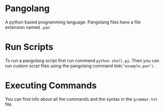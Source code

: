# Pangolang
A python based programming language. Pangolang files have a file extension named ```.pan```

# Run Scripts
To run a pangolang script first run command ```python shell.py```. Then you can run custom scrpt files using the pangolang command ```RUN("example.pan")```.

# Executing Commands
You can find info about all the commands and the syntax in the ```grammar.txt``` file.
